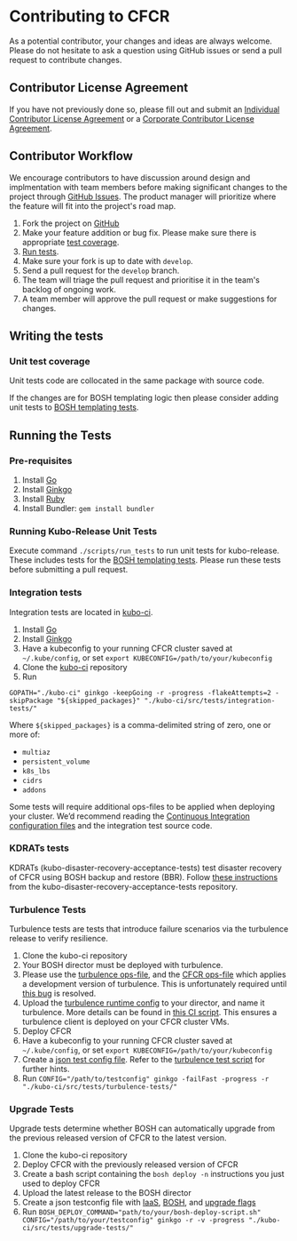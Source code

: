 # Contributing to CFCR

As a potential contributor, your changes and ideas are always welcome. Please do not hesitate to ask a question using GitHub issues or send a pull request to contribute changes.

## Contributor License Agreement
If you have not previously done so, please fill out and submit an [Individual Contributor License Agreement](https://www.cloudfoundry.org/governance/cff_individual_cla/) or a [Corporate Contributor License Agreement](https://www.cloudfoundry.org/governance/cff_corporate_cla/).

## Contributor Workflow
We encourage contributors to have discussion around design and implmentation with team members before making significant changes to the project through [GitHub Issues](https://github.com/cloudfoundry-incubator/kubo-release/issues). The product manager will prioritize where the feature will fit into the project's road map.

1. Fork the project on [GitHub](https://github.com/cloudfoundry-incubator/kubo-release)
1. Make your feature addition or bug fix. Please make sure there is appropriate [test coverage](#writing-the-tests).
1. [Run tests](#running-the-tests).
1. Make sure your fork is up to date with `develop`.
1. Send a pull request for the `develop` branch.
1. The team will triage the pull request and prioritise it in the team's backlog of ongoing work.
1. A team member will approve the pull request or make suggestions for changes.

## Writing the tests

### Unit test coverage

Unit tests code are collocated in the same package with source code.

If the changes are for BOSH templating logic then please consider adding unit tests to [BOSH templating tests](spec/).

## Running the Tests
### Pre-requisites

1. Install [Go](https://golang.org/doc/install)
1. Install [Ginkgo](https://onsi.github.io/ginkgo/)
1. Install [Ruby](https://www.ruby-lang.org/en/documentation/installation/)
1. Install Bundler: `gem install bundler`

### Running Kubo-Release Unit Tests

Execute command `./scripts/run_tests` to run unit tests for kubo-release.  These includes tests for the [BOSH templating tests](spec/).  Please run these tests before submitting a pull request.

### Integration tests

Integration tests are located in [kubo-ci](https://github.com/cloudfoundry-incubator/kubo-ci).

1. Install [Go](https://golang.org/doc/install)
1. Install [Ginkgo](https://onsi.github.io/ginkgo/)
1. Have a kubeconfig to your running CFCR cluster saved at `~/.kube/config`, or set `export KUBECONFIG=/path/to/your/kubeconfig`
1. Clone the [kubo-ci](https://github.com/cloudfoundry-incubator/kubo-ci) repository
1. Run
```
GOPATH="./kubo-ci" ginkgo -keepGoing -r -progress -flakeAttempts=2 -skipPackage "${skipped_packages}" "./kubo-ci/src/tests/integration-tests/"
```
Where `${skipped_packages}` is a comma-delimited string of zero, one or more of:
- `multiaz`
- `persistent_volume`
- `k8s_lbs`
- `cidrs`
- `addons`

Some tests will require additional ops-files to be applied when deploying your cluster. We’d recommend reading the [Continuous Integration configuration files](https://github.com/cloudfoundry-incubator/kubo-ci/tree/master/templates) and the integration test source code.

### KDRATs tests
KDRATs (kubo-disaster-recovery-acceptance-tests) test disaster recovery of CFCR using BOSH backup and restore (BBR).
Follow [these instructions](https://github.com/cloudfoundry-incubator/kubo-disaster-recovery-acceptance-tests/blob/master/README.md) from the kubo-disaster-recovery-acceptance-tests repository.

### Turbulence Tests
Turbulence tests are tests that introduce failure scenarios via the turbulence release to verify resilience.
1. Clone the kubo-ci repository
1. Your BOSH director must be deployed with turbulence.
  1. Please use the [turbulence ops-file](https://github.com/cloudfoundry/bosh-deployment/blob/master/turbulence.yml), and the [CFCR ops-file](https://github.com/cloudfoundry-incubator/kubo-ci/blob/master/manifests/ops-files/use-dev-turbulence.yml) which applies a development version of turbulence. This is unfortunately required until [this bug](https://github.com/cppforlife/turbulence-release/issues/22) is resolved.
  1. Upload the [turbulence runtime config](https://github.com/cloudfoundry-incubator/kubo-ci/blob/master/manifests/turbulence/runtime-config.yml) to your director, and name it turbulence. More details can be found in [this CI script](https://github.com/cloudfoundry-incubator/kubo-ci/blob/master/scripts/configure-bosh.sh).  This ensures a turbulence client is deployed on your CFCR cluster VMs.
1. Deploy CFCR
1. Have a kubeconfig to your running CFCR cluster saved at `~/.kube/config`, or set `export KUBECONFIG=/path/to/your/kubeconfig`
1. Create a [json test config file](https://github.com/cloudfoundry-incubator/kubo-ci/blob/master/scripts/generate-test-config.sh#L119-L132).  Refer to the [turbulence test script](https://github.com/cloudfoundry-incubator/kubo-ci/blob/master/scripts/run-k8s-turbulence-tests.sh) for further hints.
1. Run `CONFIG="/path/to/testconfig" ginkgo -failFast -progress -r "./kubo-ci/src/tests/turbulence-tests/"`

### Upgrade Tests
Upgrade tests determine whether BOSH can automatically upgrade from the previous released version of CFCR to the latest version.
1. Clone the kubo-ci repository
1. Deploy CFCR with the previously released version of CFCR
1. Create a bash script containing the `bosh deploy -n` instructions you just used to deploy CFCR
1. Upload the latest release to the BOSH director
1. Create a json testconfig file with [IaaS](https://github.com/cloudfoundry-incubator/kubo-ci/blob/master/scripts/generate-test-config.sh#L108), [BOSH](https://github.com/cloudfoundry-incubator/kubo-ci/blob/master/scripts/generate-test-config.sh#L112-L118), and [upgrade flags](https://github.com/cloudfoundry-incubator/kubo-ci/blob/master/scripts/generate-test-config.sh#L109-L111)
1. Run `BOSH_DEPLOY_COMMAND="path/to/your/bosh-deploy-script.sh" CONFIG="/path/to/your/testconfig" ginkgo -r -v -progress "./kubo-ci/src/tests/upgrade-tests/"`